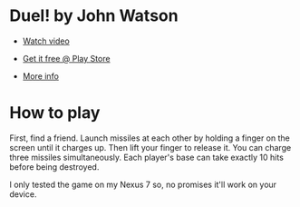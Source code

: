 # Duel! by John Watson

- [Watch video](http://www.youtube.com/watch?v=XnKHd9riIiQ)

- [Get it free @ Play Store ](https://play.google.com/store/apps/details?id=com.happyshiny.duel&feature=search_result)

- [More info](http://flagrantdisregard.com/project/onegameamonth/)

# How to play

First, find a friend. Launch missiles at each other by holding a finger on the screen until it charges up. Then lift your finger to release it. You can charge three missiles simultaneously. Each player's base can take exactly 10 hits before being destroyed.

I only tested the game on my Nexus 7 so, no promises it'll work on your device.
